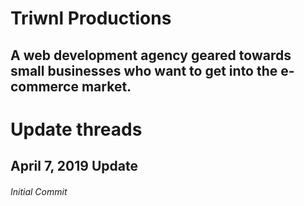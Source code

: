 # Triwnl Productions

## A web development agency geared towards small businesses who want to get into the e-commerce market.

# Update threads

## April 7, 2019 Update

###### Initial Commit
